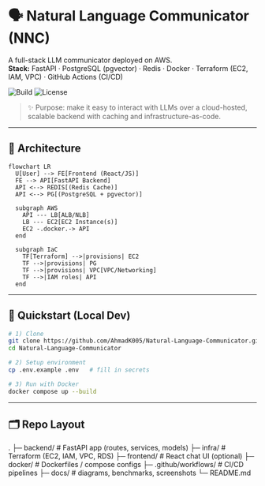 # 🗣 Natural Language Communicator (NNC)

A full-stack LLM communicator deployed on AWS.  
**Stack:** FastAPI · PostgreSQL (pgvector) · Redis · Docker · Terraform (EC2, IAM, VPC) · GitHub Actions (CI/CD)

![Build](https://github.com/AhmadK005/Natural-Language-Communicator/actions/workflows/ci.yml/badge.svg)
![License](https://img.shields.io/badge/license-MIT-green)

> ✨ Purpose: make it easy to interact with LLMs over a cloud-hosted, scalable backend with caching and infrastructure-as-code.

---

## 📐 Architecture

```mermaid
flowchart LR
  U[User] --> FE[Frontend (React/JS)]
  FE --> API[FastAPI Backend]
  API <--> REDIS[(Redis Cache)]
  API <--> PG[(PostgreSQL + pgvector)]

  subgraph AWS
    API --- LB[ALB/NLB]
    LB --- EC2[EC2 Instance(s)]
    EC2 -.docker.-> API
  end

  subgraph IaC
    TF[Terraform] -->|provisions| EC2
    TF -->|provisions| PG
    TF -->|provisions| VPC[VPC/Networking]
    TF -->|IAM roles| API
  end
```

---
## 🚀 Quickstart (Local Dev)

```bash
# 1) Clone
git clone https://github.com/AhmadK005/Natural-Language-Communicator.git
cd Natural-Language-Communicator

# 2) Setup environment
cp .env.example .env   # fill in secrets

# 3) Run with Docker
docker compose up --build
```

---
## 🗂 Repo Layout

.
├─ backend/           # FastAPI app (routes, services, models)
├─ infra/             # Terraform (EC2, IAM, VPC, RDS)
├─ frontend/          # React chat UI (optional)
├─ docker/            # Dockerfiles / compose configs
├─ .github/workflows/ # CI/CD pipelines
├─ docs/              # diagrams, benchmarks, screenshots
└─ README.md





